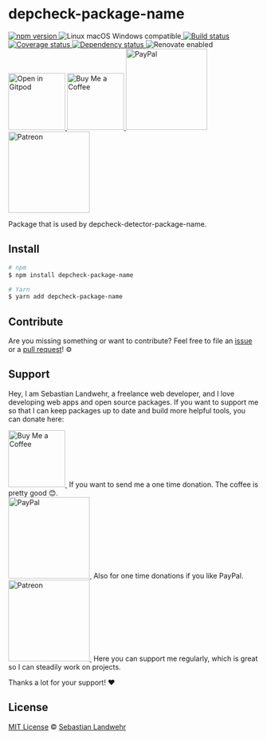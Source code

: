<!-- TITLE/ -->
# depcheck-package-name
<!-- /TITLE -->

<!-- BADGES/ -->
<p>
  <a href="https://npmjs.org/package/depcheck-package-name">
    <img
      src="https://img.shields.io/npm/v/depcheck-package-name.svg"
      alt="npm version"
    >
  </a><img src="https://img.shields.io/badge/os-linux%20%7C%C2%A0macos%20%7C%C2%A0windows-blue" alt="Linux macOS Windows compatible"><a href="https://github.com/dword-design/depcheck-package-name/actions">
    <img
      src="https://github.com/dword-design/depcheck-package-name/workflows/build/badge.svg"
      alt="Build status"
    >
  </a><a href="https://codecov.io/gh/dword-design/depcheck-package-name">
    <img
      src="https://codecov.io/gh/dword-design/depcheck-package-name/branch/master/graph/badge.svg"
      alt="Coverage status"
    >
  </a><a href="https://david-dm.org/dword-design/depcheck-package-name">
    <img src="https://img.shields.io/david/dword-design/depcheck-package-name" alt="Dependency status">
  </a><img src="https://img.shields.io/badge/renovate-enabled-brightgreen" alt="Renovate enabled"><br/><a href="https://gitpod.io/#https://github.com/dword-design/depcheck-package-name">
    <img
      src="https://gitpod.io/button/open-in-gitpod.svg"
      alt="Open in Gitpod"
      width="114"
    >
  </a><a href="https://www.buymeacoffee.com/dword">
    <img
      src="https://www.buymeacoffee.com/assets/img/guidelines/download-assets-sm-2.svg"
      alt="Buy Me a Coffee"
      width="114"
    >
  </a><a href="https://paypal.me/SebastianLandwehr">
    <img
      src="https://sebastianlandwehr.com/images/paypal.svg"
      alt="PayPal"
      width="163"
    >
  </a><a href="https://www.patreon.com/dworddesign">
    <img
      src="https://sebastianlandwehr.com/images/patreon.svg"
      alt="Patreon"
      width="163"
    >
  </a>
</p>
<!-- /BADGES -->

<!-- DESCRIPTION/ -->
Package that is used by depcheck-detector-package-name.
<!-- /DESCRIPTION -->

<!-- INSTALL/ -->
## Install

```bash
# npm
$ npm install depcheck-package-name

# Yarn
$ yarn add depcheck-package-name
```
<!-- /INSTALL -->

<!-- LICENSE/ -->
## Contribute

Are you missing something or want to contribute? Feel free to file an [issue](https://github.com/dword-design/depcheck-package-name/issues) or a [pull request](https://github.com/dword-design/depcheck-package-name/pulls)! ⚙️

## Support

Hey, I am Sebastian Landwehr, a freelance web developer, and I love developing web apps and open source packages. If you want to support me so that I can keep packages up to date and build more helpful tools, you can donate here:

<p>
  <a href="https://www.buymeacoffee.com/dword">
    <img
      src="https://www.buymeacoffee.com/assets/img/guidelines/download-assets-sm-2.svg"
      alt="Buy Me a Coffee"
      width="114"
    >
  </a>&nbsp;If you want to send me a one time donation. The coffee is pretty good 😊.<br/>
  <a href="https://paypal.me/SebastianLandwehr">
    <img
      src="https://sebastianlandwehr.com/images/paypal.svg"
      alt="PayPal"
      width="163"
    >
  </a>&nbsp;Also for one time donations if you like PayPal.<br/>
  <a href="https://www.patreon.com/dworddesign">
    <img
      src="https://sebastianlandwehr.com/images/patreon.svg"
      alt="Patreon"
      width="163"
    >
  </a>&nbsp;Here you can support me regularly, which is great so I can steadily work on projects.
</p>

Thanks a lot for your support! ❤️

## License

[MIT License](https://opensource.org/license/mit/) © [Sebastian Landwehr](https://sebastianlandwehr.com)
<!-- /LICENSE -->
